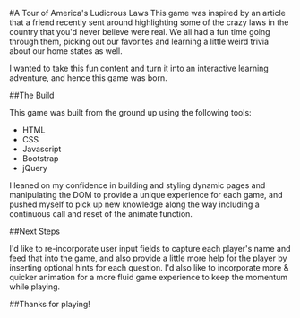 #A Tour of America's Ludicrous Laws
This game was inspired by an article that a friend recently sent around highlighting some of the crazy laws in the country that you'd never believe were real.  We all had a fun time going through them, picking out our favorites and learning a little weird trivia about our home states as well.

I wanted to take this fun content and turn it into an interactive learning adventure, and hence this game was born.

##The Build

This game was built from the ground up using the following tools:
- HTML
- CSS
- Javascript
- Bootstrap
- jQuery

I leaned on my confidence in building and styling dynamic pages and manipulating the DOM to provide a unique experience for each game, and pushed myself to pick up new knowledge along the way including a continuous call and reset of the animate function.

##Next Steps

I'd like to re-incorporate user input fields to capture each player's name and feed that into the game, and also provide a little more help for the player by inserting optional hints for each question.  I'd also like to incorporate more & quicker animation for a more fluid game experience to keep the momentum while playing.

##Thanks for playing!

